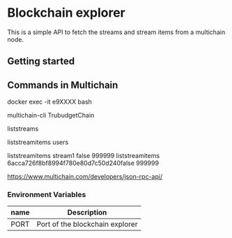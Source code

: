 # Blockchain explorer

This is a simple API to fetch the streams and stream items from a multichain node.

## Getting started

## Commands in Multichain

docker exec -it e9XXXX bash

multichain-cli TrubudgetChain

liststreams

liststreamitems users

liststreamitems stream1 false 999999
liststreamitems 6acca726f8bf8994f780e80d7c50d240false 999999

https://www.multichain.com/developers/json-rpc-api/

### Environment Variables

| name | Description                     |
| ---- | ------------------------------- |
| PORT | Port of the blockchain explorer |

